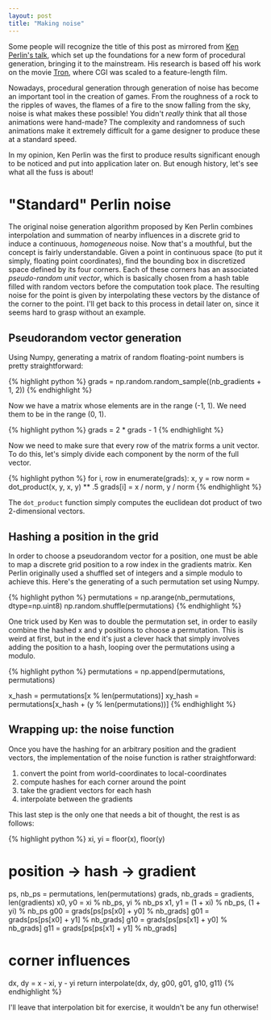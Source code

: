 ```yaml
---
layout: post
title: "Making noise"
---
```


Some people will recognize the title of this post as mirrored from [Ken
Perlin's talk][], which set up the foundations for a new form of
procedural generation, bringing it to the mainstream. His research is based off
his work on the movie [Tron][], where CGI was scaled to a feature-length film.

Nowadays, procedural generation through generation of noise has become an
important tool in the creation of games. From the roughness of a rock to the
ripples of waves, the flames of a fire to the snow falling from the sky, noise
is what makes these possible! You didn't *really* think that all those
animations were hand-made? The complexity and randomness of such animations
make it extremely difficult for a game designer to produce these at a standard
speed.

In my opinion, Ken Perlin was the first to produce results significant enough
to be noticed and put into application later on. But enough history, let's see
what all the fuss is about!

# "Standard" Perlin noise

The original noise generation algorithm proposed by Ken Perlin combines
interpolation and summation of nearby influences in a discrete grid to induce a
continuous, *homogeneous* noise. Now that's a mouthful, but the concept is
fairly understandable. Given a point in continuous space (to put it simply, floating
point coordinates), find the bounding box in discretized space defined by its
four corners. Each of these corners has an associated *pseudo-random unit
vector*, which is basically chosen from a hash table filled with random vectors
before the computation took place. The resulting noise for the point is given
by interpolating these vectors by the distance of the corner to the point. I'll
get back to this process in detail later on, since it seems hard to grasp
without an example.

## Pseudorandom vector generation

Using Numpy, generating a matrix of random floating-point numbers is pretty
straightforward:

{% highlight python %}
grads = np.random.random_sample((nb_gradients + 1, 2))
{% endhighlight %}

Now we have a matrix whose elements are in the range (-1, 1). We need them to
be in the range (0, 1).

{% highlight python %}
grads = 2 * grads - 1
{% endhighlight %}

Now we need to make sure that every row of the matrix forms a unit vector. To
do this, let's simply divide each component by the norm of the full vector.

{% highlight python %}
for i, row in enumerate(grads):
    x, y = row
    norm = dot_product(x, y, x, y) ** .5
    grads[i] = x / norm, y / norm
{% endhighlight %}

The `dot_product` function simply computes the euclidean dot product of two
2-dimensional vectors.

## Hashing a position in the grid

In order to choose a pseudorandom vector for a position, one must be able to
map a discrete grid position to a row index in the gradients matrix. Ken Perlin
originally used a shuffled set of integers and a simple modulo to achieve this.
Here's the generating of a such permutation set using Numpy.

{% highlight python %}
permutations = np.arange(nb_permutations, dtype=np.uint8)
np.random.shuffle(permutations)
{% endhighlight %}

One trick used by Ken was to double the permutation set, in order to easily
combine the hashed x and y positions to choose a permutation. This is weird at
first, but in the end it's just a clever hack that simply involves adding the
position to a hash, looping over the permutations using a modulo.

{% highlight python %}
permutations = np.append(permutations, permutations)

x_hash = permutations[x % len(permutations)]
xy_hash = permutations[x_hash + (y % len(permutations))]
{% endhighlight %}

## Wrapping up: the noise function

Once you have the hashing for an arbitrary position and the gradient vectors,
the implementation of the noise function is rather straightforward:

1. convert the point from world-coordinates to local-coordinates
2. compute hashes for each corner around the point
3. take the gradient vectors for each hash
4. interpolate between the gradients

This last step is the only one that needs a bit of thought, the rest is as
follows:

{% highlight python %}
xi, yi = floor(x), floor(y)

# position -> hash -> gradient
ps, nb_ps = permutations, len(permutations)
grads, nb_grads = gradients, len(gradients)
x0, y0 =      xi  % nb_ps,      yi  % nb_ps
x1, y1 = (1 + xi) % nb_ps, (1 + yi) % nb_ps
g00 = grads[ps[ps[x0] + y0] % nb_grads]
g01 = grads[ps[ps[x0] + y1] % nb_grads]
g10 = grads[ps[ps[x1] + y0] % nb_grads]
g11 = grads[ps[ps[x1] + y1] % nb_grads]

# corner influences
dx, dy = x - xi, y - yi
return interpolate(dx, dy, g00, g01, g10, g11)
{% endhighlight %}

I'll leave that interpolation bit for exercise, it wouldn't be any fun otherwise!

[Ken Perlin's talk]: http://www.noisemachine.com/talk1
[Tron]: http://www.imdb.com/title/tt0084827
